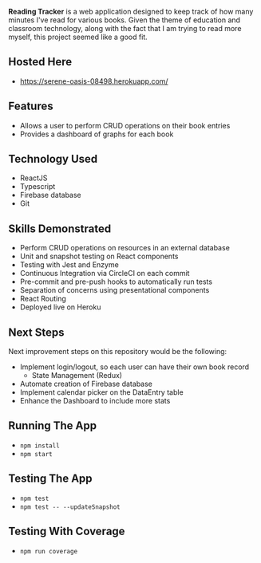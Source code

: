 **Reading Tracker** is a web application designed to keep track of how many minutes I've read for various books. Given the theme of education and classroom technology, along with the fact that I am trying to read more myself, this project seemed like a good fit.

## Hosted Here
* https://serene-oasis-08498.herokuapp.com/

## Features
* Allows a user to perform CRUD operations on their book entries
* Provides a dashboard of graphs for each book

## Technology Used
* ReactJS
* Typescript
* Firebase database
* Git

## Skills Demonstrated
* Perform CRUD operations on resources in an external database
* Unit and snapshot testing on React components
* Testing with Jest and Enzyme
* Continuous Integration via CircleCI on each commit
* Pre-commit and pre-push hooks to automatically run tests
* Separation of concerns using presentational components
* React Routing
* Deployed live on Heroku

## Next Steps
Next improvement steps on this repository would be the following:
* Implement login/logout, so each user can have their own book record
    * State Management (Redux)
* Automate creation of Firebase database
* Implement calendar picker on the DataEntry table
* Enhance the Dashboard to include more stats

## Running The App
* `npm install`
* `npm start`

## Testing The App
* `npm test`
* `npm test -- --updateSnapshot`

## Testing With Coverage
* `npm run coverage`